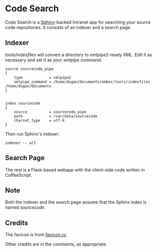 # Code Search

Code Search is a [Sphinx](http://sphinxsearch.com)-backed Intranet app for
searching your source code repositories. It consists of an indexer and a search page.

## Indexer

*tools/indexfiles* will convert a directory to xmlpipe2-ready XML. Edit it as
necessary and set it as your xmlpipe command:

	source sourcecode_pipe
	{
		type			= xmlpipe2
		xmlpipe_command = /home/dugan/Documents/ember/tools/indexfiles /home/dugan/Documents
	}


	index sourcecode
	{
		source			= sourcecode_pipe
		path			= /var/data/sourcecode
		charset_type	= utf-8
	}

Then run Sphinx's indexer:

	indexer -- all

## Search Page

The rest is a Flask-based webapp with the client-side code written in
CoffeeScript.

## Note

Both the indexer and the search page assume that the Sphinx index is named
*sourcecode*.

## Credits

The favicon is from
[favicon.cc](http://www.favicon.cc/?action=icon&file_id=661515)

Other credits are in the comments, as appropriate.
